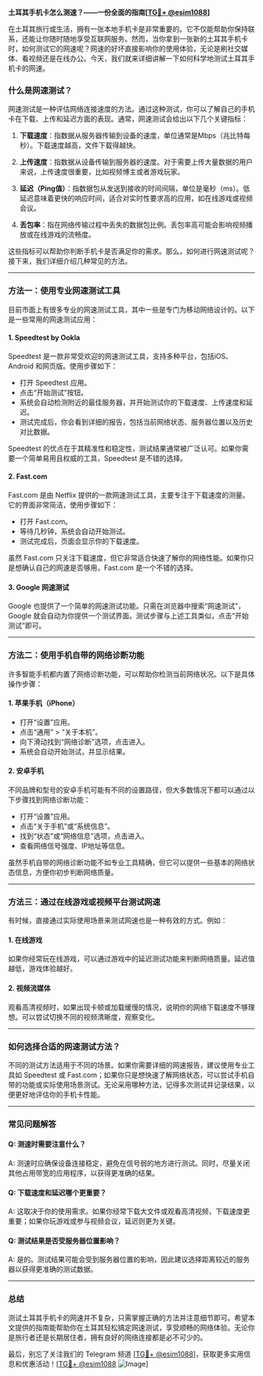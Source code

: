 **土耳其手机卡怎么测速？——一份全面的指南[[TG💪+ @esim1088](https://t.me/s/esim1088)]**

在土耳其旅行或生活，拥有一张本地手机卡是非常重要的。它不仅能帮助你保持联系，还能让你随时随地享受互联网服务。然而，当你拿到一张新的土耳其手机卡时，如何测试它的网速呢？网速的好坏直接影响你的使用体验，无论是刷社交媒体、看视频还是在线办公。今天，我们就来详细讲解一下如何科学地测试土耳其手机卡的网速。

### 什么是网速测试？

网速测试是一种评估网络连接速度的方法。通过这种测试，你可以了解自己的手机卡在下载、上传和延迟方面的表现。通常，网速测试会给出以下几个关键指标：

1. **下载速度**：指数据从服务器传输到设备的速度，单位通常是Mbps（兆比特每秒）。下载速度越高，文件下载得越快。
   
2. **上传速度**：指数据从设备传输到服务器的速度。对于需要上传大量数据的用户来说，上传速度很重要，比如视频博主或者游戏玩家。

3. **延迟（Ping值）**：指数据包从发送到接收的时间间隔，单位是毫秒（ms）。低延迟意味着更快的响应时间，适合对实时性要求高的应用，如在线游戏或视频会议。

4. **丢包率**：指在网络传输过程中丢失的数据包比例。丢包率高可能会影响视频播放或在线游戏的流畅度。

这些指标可以帮助你判断手机卡是否满足你的需求。那么，如何进行网速测试呢？接下来，我们详细介绍几种常见的方法。

---

### 方法一：使用专业网速测试工具

目前市面上有很多专业的网速测试工具，其中一些是专门为移动网络设计的。以下是一些常用的网速测试应用：

#### 1. Speedtest by Ookla
Speedtest 是一款非常受欢迎的网速测试工具，支持多种平台，包括iOS、Android 和网页版。使用步骤如下：

- 打开 Speedtest 应用。
- 点击“开始测试”按钮。
- 系统会自动检测附近的最佳服务器，并开始测试你的下载速度、上传速度和延迟。
- 测试完成后，你会看到详细的报告，包括当前网络状态、服务器位置以及历史对比数据。

Speedtest 的优点在于其精准性和稳定性，测试结果通常被广泛认可。如果你需要一个简单易用且权威的工具，Speedtest 是不错的选择。

#### 2. Fast.com
Fast.com 是由 Netflix 提供的一款网速测试工具，主要专注于下载速度的测量。它的界面非常简洁，使用步骤如下：

- 打开 Fast.com。
- 等待几秒钟，系统会自动开始测试。
- 测试完成后，页面会显示你的下载速度。

虽然 Fast.com 只关注下载速度，但它非常适合快速了解你的网络性能。如果你只是想确认自己的网速是否够用，Fast.com 是一个不错的选择。

#### 3. Google 网速测试
Google 也提供了一个简单的网速测试功能。只需在浏览器中搜索“网速测试”，Google 就会自动为你提供一个测试界面。测试步骤与上述工具类似，点击“开始测试”即可。

---

### 方法二：使用手机自带的网络诊断功能

许多智能手机都内置了网络诊断功能，可以帮助你检测当前网络状况。以下是具体操作步骤：

#### 1. 苹果手机（iPhone）
- 打开“设置”应用。
- 点击“通用” > “关于本机”。
- 向下滑动找到“网络诊断”选项，点击进入。
- 系统会自动开始测试，并显示结果。

#### 2. 安卓手机
不同品牌和型号的安卓手机可能有不同的设置路径，但大多数情况下都可以通过以下步骤找到网络诊断功能：
- 打开“设置”应用。
- 点击“关于手机”或“系统信息”。
- 找到“状态”或“网络信息”选项，点击进入。
- 查看网络信号强度、IP地址等信息。

虽然手机自带的网络诊断功能不如专业工具精确，但它可以提供一些基本的网络状态信息，方便你初步判断网络质量。

---

### 方法三：通过在线游戏或视频平台测试网速

有时候，直接通过实际使用场景来测试网速也是一种有效的方式。例如：

#### 1. 在线游戏
如果你经常玩在线游戏，可以通过游戏中的延迟测试功能来判断网络质量。延迟值越低，游戏体验越好。

#### 2. 视频流媒体
观看高清视频时，如果出现卡顿或加载缓慢的情况，说明你的网络下载速度不够理想。可以尝试切换不同的视频清晰度，观察变化。

---

### 如何选择合适的网速测试方法？

不同的测试方法适用于不同的场景。如果你需要详细的网速报告，建议使用专业工具如 Speedtest 或 Fast.com；如果你只是想快速了解网络状态，可以尝试手机自带的功能或实际使用场景测试。无论采用哪种方法，记得多次测试并记录结果，以便更好地评估你的手机卡性能。

---

### 常见问题解答

#### Q: 测速时需要注意什么？
A: 测速时应确保设备连接稳定，避免在信号弱的地方进行测试。同时，尽量关闭其他占用带宽的应用程序，以获得更准确的结果。

#### Q: 下载速度和延迟哪个更重要？
A: 这取决于你的使用需求。如果你经常下载大文件或观看高清视频，下载速度更重要；如果你玩游戏或参与视频会议，延迟则更为关键。

#### Q: 测试结果是否受服务器位置影响？
A: 是的。测试结果可能会受到服务器位置的影响，因此建议选择距离较近的服务器以获得更准确的测试数据。

---

### 总结

测试土耳其手机卡的网速并不复杂，只需掌握正确的方法并注意细节即可。希望本文提供的指南能帮助你在土耳其轻松搞定网速测试，享受顺畅的网络体验。无论你是旅行者还是长期居住者，拥有良好的网络连接都是必不可少的。

最后，别忘了关注我们的 Telegram 频道 [[TG💪+ @esim1088](https://t.me/s/esim1088)]，获取更多实用信息和优惠活动！[[TG💪+ @esim1088](https://t.me/s/esim1088) ![Image](https://i.postimg.cc/4NQfJmqS/Snipaste-2025-05-13-00-14-12.png)]